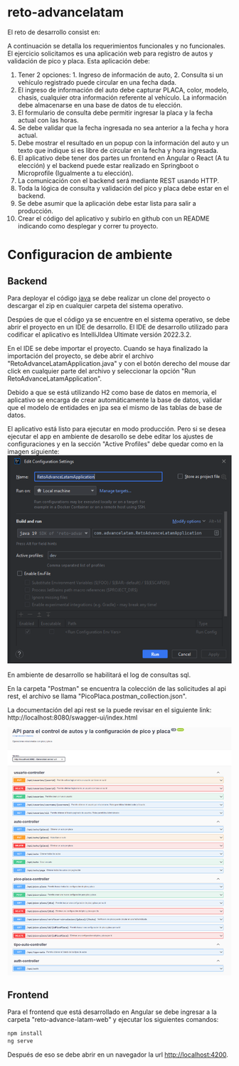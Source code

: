 # reto-advancelatam

El reto de desarrollo consist en:

A continuación se detalla los requerimientos funcionales y no funcionales.
El ejercicio solicitamos es una aplicación web para registro de autos y validación de pico y placa. Esta aplicación debe:

1. Tener 2 opciones: 1. Ingreso de información de auto, 2. Consulta si un vehículo registrado puede circular en una fecha dada.
2. El ingreso de información del auto debe capturar PLACA, color, modelo, chasis, cualquier otra información referente al vehículo. La información debe almacenarse en una base de datos de tu elección.
3. El formulario de consulta debe permitir ingresar la placa y la fecha actual con las horas.
4. Se debe validar que la fecha ingresada no sea anterior a la fecha y hora actual.
5. Debe mostrar el resultado en un popup con la información del auto y un texto que indique si es libre de circular en la fecha y hora ingresada.
6. El aplicativo debe tener dos partes un frontend en Angular o React (A tu elección) y el backend puede estar realizado en Springboot o Microprofile (Igualmente a tu elección).
7. La comunicación con el backend será mediante REST usando HTTP.
8. Toda la lógica de consulta y validación del pico y placa debe estar en el backend.
9. Se debe asumir que la aplicación debe estar lista para salir a producción.
10. Crear el código del aplicativo y subirlo en github con un README indicando como desplegar y correr tu proyecto.

# Configuracion de ambiente

## Backend

Para deployar el código [java](https://github.com/xzabalam/reto-advancelatam/tree/master/reto-advance-latam) se debe realizar un clone del proyecto o descargar el zip en cualquier carpeta del sistema operativo.

Despúes de que el código ya se encuentre en el sistema operativo, se debe abrir el proyecto en un IDE de desarrollo. El IDE de desarrollo utilizado para codificar el aplicativo es IntelliJIdea Ultimate versión 2022.3.2.

En el IDE se debe importar el proyecto. Cuando se haya finalizado la importación del proyecto, se debe abrir el archivo "RetoAdvanceLatamApplication.java" y con el botón derecho del mouse dar click en cualquier parte del archivo y seleccionar la opción "Run RetoAdvanceLatamApplication".

Debido a que se está utilizando H2 como base de datos en memoria, el aplicativo se encarga de crear automáticamente la base de datos, validar que el modelo de entidades en jpa sea el mismo de las tablas de base de datos.

El aplicativo está listo para ejecutar en modo producción. Pero si se desea ejecutar el app en ambiente de desarollo se debe editar los ajustes de configuraciones y en la sección "Active Profiles" debe quedar como en la imagen siguiente:
![Collection de postman](docs/images/configuracionDesarrollo.PNG)

En ambiente de desarrollo se habilitará el log de consultas sql.

En la carpeta "Postman" se encuentra la colección de las solicitudes al api rest, el archivo se llama "PicoPlaca.postman_collection.json".

La documentación del api rest se la puede revisar en el siguiente link: http://localhost:8080/swagger-ui/index.html

![Collection de postman](docs/images/postman.PNG)

## Frontend

Para el frontend que está desarrollado en Angular se debe ingresar a la carpeta "reto-advance-latam-web" y ejecutar los siguientes comandos:

```bash
npm install
ng serve
```

Después de eso se debe abrir en un navegador la url [http://localhost:4200](http://localhost:4200).
